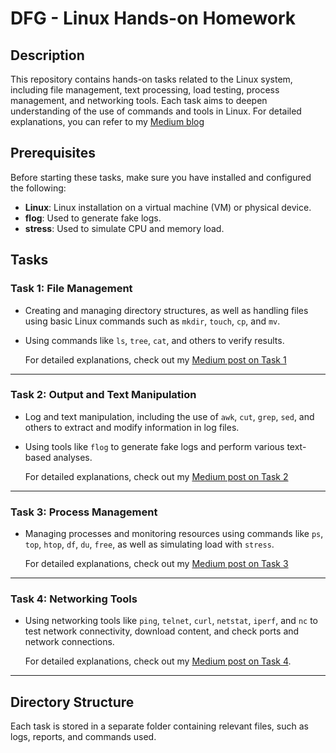 # DFG - Linux Hands-on Homework

## Description

This repository contains hands-on tasks related to the Linux system, including file management, text processing, load testing, process management, and networking tools. Each task aims to deepen understanding of the use of commands and tools in Linux. For detailed explanations, you can refer to my [Medium blog](https://medium.com/@zulfianarahmi4)

## Prerequisites

Before starting these tasks, make sure you have installed and configured the following:

- **Linux**: Linux installation on a virtual machine (VM) or physical device.
- **flog**: Used to generate fake logs.
- **stress**: Used to simulate CPU and memory load.

## Tasks

### Task 1: File Management

- Creating and managing directory structures, as well as handling files using basic Linux commands such as `mkdir`, `touch`, `cp`, and `mv`.
- Using commands like `ls`, `tree`, `cat`, and others to verify results.

  For detailed explanations, check out my [Medium post on Task 1](https://medium.com/@zulfianarahmi4/dfg-linux-hands-on-homework-task-1-219d2cdb20ba)

---

### Task 2: Output and Text Manipulation

- Log and text manipulation, including the use of `awk`, `cut`, `grep`, `sed`, and others to extract and modify information in log files.
- Using tools like `flog` to generate fake logs and perform various text-based analyses.

  For detailed explanations, check out my [Medium post on Task 2](https://medium.com/@zulfianarahmi4/dfg-linux-hands-on-homework-task-2-0782185df802)

---

### Task 3: Process Management

- Managing processes and monitoring resources using commands like `ps`, `top`, `htop`, `df`, `du`, `free`, as well as simulating load with `stress`.

  For detailed explanations, check out my [Medium post on Task 3](https://medium.com/@zulfianarahmi4/dfg-linux-hands-on-homework-task-3-6f4bd5b2205c)

---

### Task 4: Networking Tools

- Using networking tools like `ping`, `telnet`, `curl`, `netstat`, `iperf`, and `nc` to test network connectivity, download content, and check ports and network connections.

  For detailed explanations, check out my [Medium post on Task 4](https://medium.com/@zulfianarahmi4/dfg-linux-hands-on-homework-task-4-8ea541a1906c).

---

## Directory Structure

Each task is stored in a separate folder containing relevant files, such as logs, reports, and commands used.
